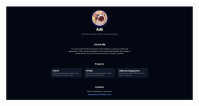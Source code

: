 ![Website Preview](https://github.com/FunkyAditya/Shadowfox-Project/blob/main/portfolio/Screenshot%20from%202025-04-16%2019-50-05.png)